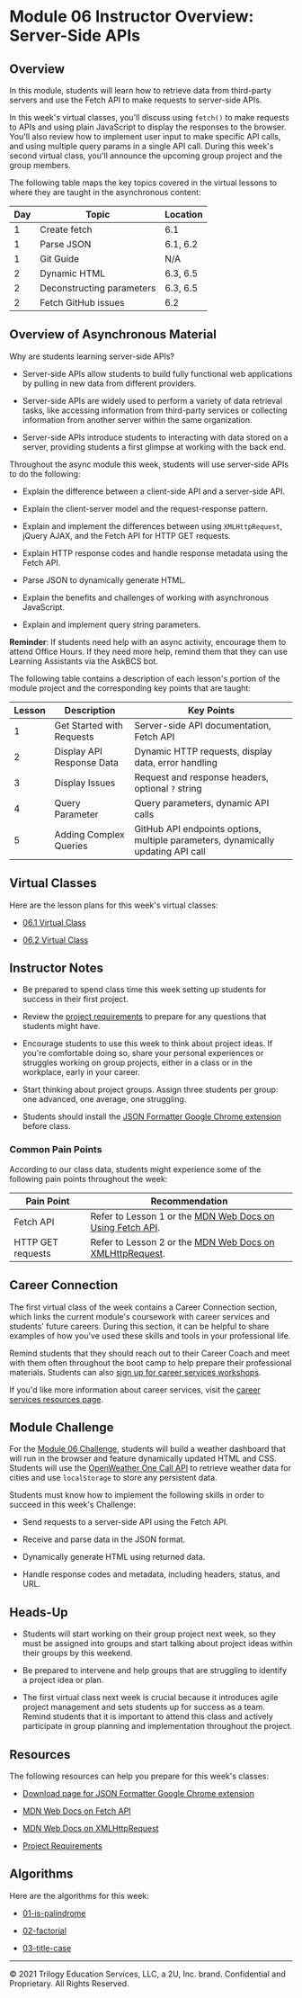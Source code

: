 # Module 06 Instructor Overview: Server-Side APIs

## Overview

In this module, students will learn how to retrieve data from third-party servers and use the Fetch API to make requests to server-side APIs.

In this week's virtual classes, you'll discuss using `fetch()` to make requests to APIs and using plain JavaScript to display the responses to the browser. You'll also review how to implement user input to make specific API calls, and using multiple query params in a single API call. During this week's second virtual class, you'll announce the upcoming group project and the group members.

The following table maps the key topics covered in the virtual lessons to where they are taught in the asynchronous content:

| Day  | Topic                           | Location   |
| ---  | ---                             | ---        |
| 1    | Create fetch                    | 6.1        |
| 1    | Parse JSON                      | 6.1, 6.2   |
| 1    | Git Guide                       | N/A        |
| 2    | Dynamic HTML                    | 6.3, 6.5   |
| 2    | Deconstructing parameters       | 6.3, 6.5   |
| 2    | Fetch GitHub issues             | 6.2        |

## Overview of Asynchronous Material

Why are students learning server-side APIs?

* Server-side APIs allow students to build fully functional web applications by pulling in new data from different providers.

* Server-side APIs are widely used to perform a variety of data retrieval tasks, like accessing information from third-party services or collecting information from another server within the same organization.

* Server-side APIs introduce students to interacting with data stored on a server, providing students a first glimpse at working with the back end.

Throughout the async module this week, students will use server-side APIs to do the following:

* Explain the difference between a client-side API and a server-side API.

* Explain the client-server model and the request-response pattern.

* Explain and implement the differences between using `XMLHttpRequest`, jQuery AJAX, and the Fetch API for HTTP GET requests.

* Explain HTTP response codes and handle response metadata using the Fetch API.

* Parse JSON to dynamically generate HTML.

* Explain the benefits and challenges of working with asynchronous JavaScript.

* Explain and implement query string parameters.

**Reminder**: If students need help with an async activity, encourage them to attend Office Hours. If they need more help, remind them that they can use Learning Assistants via the AskBCS bot.

The following table contains a description of each lesson's portion of the module project and the corresponding key points that are taught:

| Lesson           | Description                | Key Points                                                                         |
| ---              | ---                        | ---                                                                                |
| 1                | Get Started with Requests  | Server-side API documentation, Fetch API                                           |
| 2                | Display API Response Data  | Dynamic HTTP requests, display data, error handling                                |
| 3                | Display Issues             | Request and response headers, optional `?` string                                  |
| 4                | Query Parameter            | Query parameters, dynamic API calls                                                |
| 5                | Adding Complex Queries     |  GitHub API endpoints options, multiple parameters, dynamically updating API call  |

## Virtual Classes

Here are the lesson plans for this week's virtual classes:

* [06.1 Virtual Class](./06.1-REQUIRED.md)

* [06.2 Virtual Class](./06.2-REQUIRED.md)

## Instructor Notes

* Be prepared to spend class time this week setting up students for success in their first project.

* Review the [project requirements](../../01-Class-Content/06-Server-Side-APIs/04-Supplemental/Project-Requirements.md) to prepare for any questions that students might have.

* Encourage students to use this week to think about project ideas. If you're comfortable doing so, share your personal experiences or struggles working on group projects, either in a class or in the workplace, early in your career.

* Start thinking about project groups. Assign three students per group: one advanced, one average, one struggling.

* Students should install the [JSON Formatter Google Chrome extension](https://chrome.google.com/webstore/detail/json-formatter/bcjindcccaagfpapjjmafapmmgkkhgoa?hl=en) before class.

### Common Pain Points

According to our class data, students might experience some of the following pain points throughout the week:

| Pain Point                          | Recommendation       |
| ---                                 | ---                  |
| Fetch API                           | Refer to Lesson 1 or the [MDN Web Docs on Using Fetch API](https://developer.mozilla.org/en-US/docs/Web/API/Fetch_API/Using_Fetch). |
| HTTP GET requests | Refer to Lesson 2 or the [MDN Web Docs on XMLHttpRequest](https://developer.mozilla.org/en-US/docs/Web/API/XMLHttpRequest).|

## Career Connection

The first virtual class of the week contains a Career Connection section, which links the current module's coursework with career services and students' future careers. During this section, it can be helpful to share examples of how you've used these skills and tools in your professional life.

Remind students that they should reach out to their Career Coach and meet with them often throughout the boot camp to help prepare their professional materials. Students can also [sign up for career services workshops](https://careernetwork.2u.com/?utm_medium=Academics&utm_source=boot_camp).

If you'd like more information about career services, visit the [career services resources page](https://careernetwork.2u.com/?utm_medium=Academics&utm_source=boot_camp/).

## Module Challenge

For the [Module 06 Challenge](../../01-Class-Content/06-Server-Side-APIs/02-Challenge), students will build a weather dashboard that will run in the browser and feature dynamically updated HTML and CSS. Students will use the [OpenWeather One Call API](https://openweathermap.org/api/one-call-api) to retrieve weather data for cities and use `localStorage` to store any persistent data.

Students must know how to implement the following skills in order to succeed in this week's Challenge:

* Send requests to a server-side API using the Fetch API.

* Receive and parse data in the JSON format.

* Dynamically generate HTML using returned data.

* Handle response codes and metadata, including headers, status, and URL.

## Heads-Up

* Students will start working on their group project next week, so they must be assigned into groups and start talking about project ideas within their groups by this weekend.

* Be prepared to intervene and help groups that are struggling to identify a project idea or plan.

* The first virtual class next week is crucial because it introduces agile project management and sets students up for success as a team. Remind students that it is important to attend this class and actively participate in group planning and implementation throughout the project.

## Resources

The following resources can help you prepare for this week's classes:

* [Download page for JSON Formatter Google Chrome extension](https://chrome.google.com/webstore/detail/json-formatter/bcjindcccaagfpapjjmafapmmgkkhgoa?hl=en)

* [MDN Web Docs on Fetch API](https://developer.mozilla.org/en-US/docs/Web/API/Fetch_API)

* [MDN Web Docs on XMLHttpRequest](https://developer.mozilla.org/en-US/docs/Web/API/XMLHttpRequest)

* [Project Requirements](../../01-Class-Content/06-Server-Side-APIs/04-Supplemental/Project-Requirements.md)

## Algorithms

Here are the algorithms for this week:

* [01-is-palindrome](../../01-Class-Content/06-Server-Side-APIs/03-Algorithms/01-is-palindrome)

* [02-factorial](../../01-Class-Content/06-Server-Side-APIs/03-Algorithms/02-factorial)

* [03-title-case](../../01-Class-Content/06-Server-Side-APIs/03-Algorithms/03-title-case)

---
© 2021 Trilogy Education Services, LLC, a 2U, Inc. brand. Confidential and Proprietary. All Rights Reserved.
